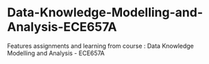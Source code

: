 # Data-Knowledge-Modelling-and-Analysis-ECE657A
Features assignments and learning from course : Data Knowledge Modelling and Analysis - ECE657A
